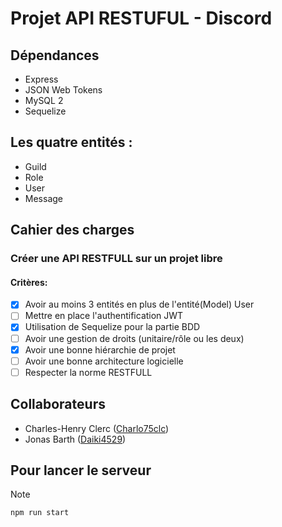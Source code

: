 # Projet API RESTUFUL - Discord

## Dépendances

- Express
- JSON Web Tokens
- MySQL 2
- Sequelize

## Les quatre entités :

- Guild
- Role
- User
- Message

## Cahier des charges

### Créer une API RESTFULL sur un projet libre

#### Critères:

- [x] Avoir au moins 3 entités en plus de l'entité(Model) User
- [ ] Mettre en place l'authentification JWT
- [x] Utilisation de Sequelize pour la partie BDD
- [ ] Avoir une gestion de droits (unitaire/rôle ou les deux)
- [x] Avoir une bonne hiérarchie de projet
- [ ] Avoir une bonne architecture logicielle
- [ ] Respecter la norme RESTFULL

## Collaborateurs

- Charles-Henry Clerc ([Charlo75clc](https://github.com/Carlos75clc))
- Jonas Barth ([Daiki4529](https://github.com/Daiki4529))

## Pour lancer le serveur

> [!NOTE]
> ```cmd
> npm run start
> ```
